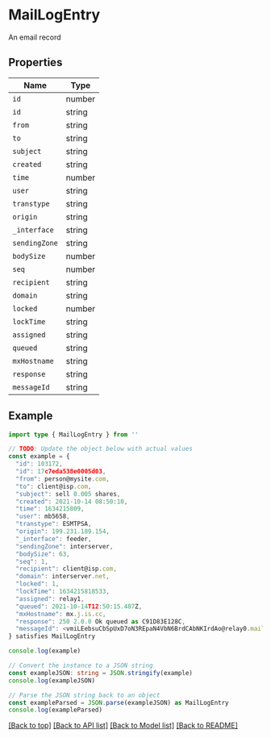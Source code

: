 
# MailLogEntry

An email record

## Properties

Name | Type
------------ | -------------
`id` | number
`id` | string
`from` | string
`to` | string
`subject` | string
`created` | string
`time` | number
`user` | string
`transtype` | string
`origin` | string
`_interface` | string
`sendingZone` | string
`bodySize` | number
`seq` | number
`recipient` | string
`domain` | string
`locked` | number
`lockTime` | string
`assigned` | string
`queued` | string
`mxHostname` | string
`response` | string
`messageId` | string

## Example

```typescript
import type { MailLogEntry } from ''

// TODO: Update the object below with actual values
const example = {
  "id": 103172,
  "id": 17c7eda538e0005d03,
  "from": person@mysite.com,
  "to": client@isp.com,
  "subject": sell 0.005 shares,
  "created": 2021-10-14 08:50:10,
  "time": 1634215809,
  "user": mb5658,
  "transtype": ESMTPSA,
  "origin": 199.231.189.154,
  "_interface": feeder,
  "sendingZone": interserver,
  "bodySize": 63,
  "seq": 1,
  "recipient": client@isp.com,
  "domain": interserver.net,
  "locked": 1,
  "lockTime": 1634215818533,
  "assigned": relay1,
  "queued": 2021-10-14T12:50:15.487Z,
  "mxHostname": mx.j.is.cc,
  "response": 250 2.0.0 Ok queued as C91D83E128C,
  "messageId": <vmiLEebsuCbSpUxD7oN3REpaN4VbN6BrdCAbNKIrdAo@relay0.mailbaby.net>,
} satisfies MailLogEntry

console.log(example)

// Convert the instance to a JSON string
const exampleJSON: string = JSON.stringify(example)
console.log(exampleJSON)

// Parse the JSON string back to an object
const exampleParsed = JSON.parse(exampleJSON) as MailLogEntry
console.log(exampleParsed)
```

[[Back to top]](#) [[Back to API list]](../README.md#api-endpoints) [[Back to Model list]](../README.md#models) [[Back to README]](../README.md)


